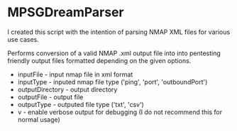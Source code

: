 # MPSGDreamParser

I created this script with the intention of parsing NMAP XML files for various use cases. 

Performs conversion of a valid NMAP .xml output file into into pentesting friendly output files formatted depending on the given options.
- inputFile - input nmap file in xml format
- inputType - inputed nmap file type ('ping', 'port', 'outboundPort')
- outputDirectory - output directory
- outputFile - output file
- outputType - outputed file type ('txt', 'csv')
- v - enable verbose output for debugging (I do not recommend this for normal usage)
